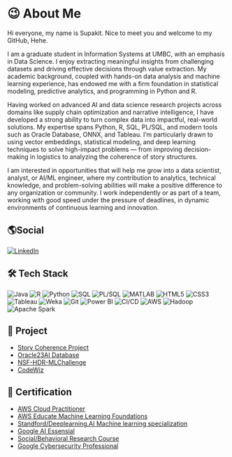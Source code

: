 
<h1>😉 About Me </h1>
Hi everyone, my name is Supakit. Nice to meet you and welcome to my GitHub, Hehe.

I am a graduate student in Information Systems at UMBC, with an emphasis in Data Science. I enjoy extracting meaningful insights from challenging datasets and driving effective decisions through value extraction. My academic background, coupled with hands-on data analysis and machine learning experience, has endowed me with a firm foundation in statistical modeling, predictive analytics, and programming in Python and R.

Having worked on advanced AI and data science research projects across domains like supply chain optimization and narrative intelligence, I have developed a strong ability to turn complex data into impactful, real-world solutions. My expertise spans Python, R, SQL, PL/SQL, and modern tools such as Oracle Database, ONNX, and Tableau. I’m particularly drawn to using vector embeddings, statistical modeling, and deep learning techniques to solve high-impact problems — from improving decision-making in logistics to analyzing the coherence of story structures.

I am interested in opportunities that will help me grow into a data scientist, analyst, or AI/ML engineer, where my contribution to analytics, technical knowledge, and problem-solving abilities will make a positive difference to any organization or community. I work independently or as part of a team, working with good speed under the pressure of deadlines, in dynamic environments of continuous learning and innovation.

<h2>🌎Social </h2>

[![LinkedIn](https://img.shields.io/badge/LinkedIn-0077B5?style=for-the-badge&logo=linkedin&logoColor=white)](https://www.linkedin.com/in/supakitboonsongprasert)

## 🛠️ Tech Stack 


![Java](https://img.shields.io/badge/Java-ED8B00?style=flat&logo=java&logoColor=white)
![R](https://img.shields.io/badge/R-276DC3?style=flat&logo=r&logoColor=white)
![Python](https://img.shields.io/badge/Python-3776AB?style=flat&logo=python&logoColor=white)
![SQL](https://img.shields.io/badge/SQL-336791?style=flat&logo=mysql&logoColor=white)
![PL/SQL](https://img.shields.io/badge/PL--SQL-F80000?style=flat&logo=oracle&logoColor=white)
![MATLAB](https://img.shields.io/badge/MATLAB-0076A8?style=flat&logo=mathworks&logoColor=white)
![HTML5](https://img.shields.io/badge/HTML5-E34F26?style=flat&logo=html5&logoColor=white)
![CSS3](https://img.shields.io/badge/CSS3-1572B6?style=flat&logo=css3&logoColor=white)
![Tableau](https://img.shields.io/badge/Tableau-E97627?style=flat&logo=tableau&logoColor=white)
![Weka](https://img.shields.io/badge/Weka-FFC20E?style=flat&logo=dataiku&logoColor=black)
![Git](https://img.shields.io/badge/Git-F05032?style=flat&logo=git&logoColor=white)
![Power BI](https://img.shields.io/badge/PowerBI-F2C811?style=flat&logo=powerbi&logoColor=black)
![CI/CD](https://img.shields.io/badge/CI%2FCD-0A0A0A?style=flat&logo=githubactions&logoColor=white)
![AWS](https://img.shields.io/badge/AWS-232F3E?style=flat&logo=amazonaws&logoColor=white)
![Hadoop](https://img.shields.io/badge/Hadoop-66CCFF?style=flat&logo=apachehadoop&logoColor=black)
![Apache Spark](https://img.shields.io/badge/Apache_Spark-E25A1C?style=flat&logo=apachespark&logoColor=white)



<h2>💾 Project </h2>

- [Story Coherence Project](https://github.com/supakitboon/StoryCoherence.git) 
- [Oracle23AI Database](https://github.com/AswinKumar1/Vector_database_Oracle_23ai.git)
- [NSF-HDR-MLChallenge](https://github.com/supakitboon/NSF-HDR-MLChallenge)
- [CodeWiz](https://github.com/supakitboon/CodeWiz.git)

<h2>📃 Certification</h2>

- [AWS Cloud Practitioner](https://www.credly.com/badges/df8c1424-eaea-45b5-9524-8d4e5ee8f15f/public_url)
- [AWS Educate Machine Learning Foundations](https://www.credly.com/badges/e00fb1df-1b84-46e7-8b95-8b6860800eeb/linked_in_profile)
- [Standford/Deeplearning.AI Machine learning specialization](https://www.coursera.org/account/accomplishments/specialization/FCG2OG0KX1IV)
- [Google AI Essensial](https://www.coursera.org/account/accomplishments/verify/ZTUH9O8W1A12)
- [Social/Behavioral Research Course](https://www.citiprogram.org/verify/?wc68206c5-155d-449b-935d-9168db4032fe-66105481)
- [Google Cybersecurity Professional](https://www.coursera.org/account/accomplishments/professional-cert/3S2KPZ6RQU5B)





